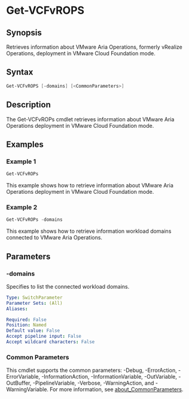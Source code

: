 # Get-VCFvROPS

## Synopsis

Retrieves information about VMware Aria Operations, formerly vRealize Operations, deployment in VMware Cloud Foundation mode.

## Syntax

```powershell
Get-VCFvROPS [-domains] [<CommonParameters>]
```

## Description

The Get-VCFvROPs cmdlet retrieves information about VMware Aria Operations deployment in VMware Cloud Foundation mode.

## Examples

### Example 1

```powershell
Get-VCFvROPs
```

This example shows how to retrieve information about VMware Aria Operations deployment in VMware Cloud Foundation mode.

### Example 2

```powershell
Get-VCFvROPs -domains
```

This example shows how to retrieve information workload domains connected to VMware Aria Operations.

## Parameters

### -domains

Specifies to list the connected workload domains.

```yaml
Type: SwitchParameter
Parameter Sets: (All)
Aliases:

Required: False
Position: Named
Default value: False
Accept pipeline input: False
Accept wildcard characters: False
```

### Common Parameters

This cmdlet supports the common parameters: -Debug, -ErrorAction, -ErrorVariable, -InformationAction, -InformationVariable, -OutVariable, -OutBuffer, -PipelineVariable, -Verbose, -WarningAction, and -WarningVariable. For more information, see [about_CommonParameters](http://go.microsoft.com/fwlink/?LinkID=113216).
